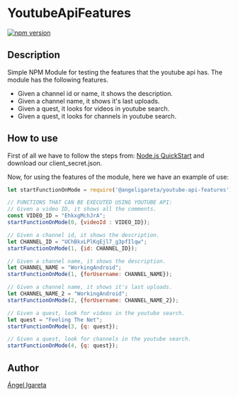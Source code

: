 # YoutubeApiFeatures
[![npm version](https://badge.fury.io/js/%40angeligareta%2Fyoutube-api-features.svg)](https://badge.fury.io/js/%40angeligareta%2Fyoutube-api-features)

## Description
Simple NPM Module for testing the features that the youtube api has. The module has the following features.
  - Given a channel id or name, it shows the description.
  - Given a channel name, it shows it's last uploads.
  - Given a quest, it looks for videos in youtube search.
  - Given a quest, it looks for channels in youtube search.

## How to use
First of all we have to follow the steps from: [Node.js QuickStart](https://developers.google.com/youtube/v3/quickstart/nodejs) and download our client_secret.json.

Now, for using the features of the module, here we have an example of use:

```javascript
let startFunctionOnMode = require('@angeligareta/youtube-api-features');

// FUNCTIONS THAT CAN BE EXECUTED USING YOUTUBE API:
// Given a video ID, it shows all the comments.
const VIDEO_ID = "EhkxgMchJrA";
startFunctionOnMode(0, {videoId : VIDEO_ID});

// Given a channel id, it shows the description.
let CHANNEL_ID = "UChBkxLPlKqEjl7_g3pfIlqw";
startFunctionOnMode(1, {id: CHANNEL_ID});

// Given a channel name, it shows the description.
let CHANNEL_NAME = "WorkingAndroid";
startFunctionOnMode(1, {forUsername: CHANNEL_NAME});

// Given a channel name, it shows it's last uploads.
let CHANNEL_NAME_2 = "WorkingAndroid";
startFunctionOnMode(2, {forUsername: CHANNEL_NAME_2});

// Given a quest, look for videos in the youtube search.
let quest = "Feeling The Net";
startFunctionOnMode(3, {q: quest});

// Given a quest, look for channels in the youtube search.
startFunctionOnMode(4, {q: quest});
```

## Author
[Ángel Igareta](https://github.com/angeligareta)
